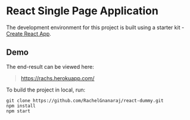 # React Single Page Application 

The development environment for this project is built using a starter kit - [Create React App](https://github.com/facebookincubator/create-react-app).


## Demo 

The end-result can be viewed here:

> https://rachs.herokuapp.com/

To build the project in local, run:

```
git clone https://github.com/RachelGnanaraj/react-dummy.git
npm install
npm start
```



